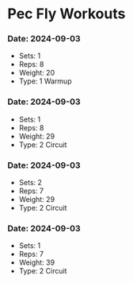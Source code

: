 # Pec Fly Workouts

### Date: 2024-09-03
- Sets: 1
- Reps: 8
- Weight: 20
- Type: 1 Warmup

### Date: 2024-09-03
- Sets: 1
- Reps: 8
- Weight: 29
- Type:  2 Circuit

### Date: 2024-09-03
- Sets: 2
- Reps: 7
- Weight: 29
- Type:  2 Circuit

### Date: 2024-09-03
- Sets: 1
- Reps: 7
- Weight: 39
- Type:  2 Circuit

